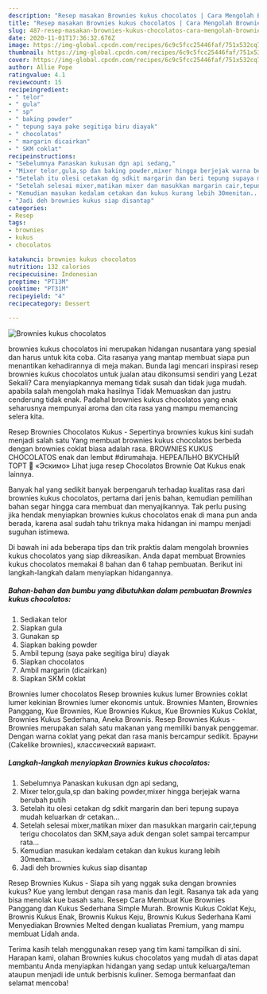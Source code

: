```yaml
---
description: "Resep masakan Brownies kukus chocolatos | Cara Mengolah Brownies kukus chocolatos Yang Enak Banget"
title: "Resep masakan Brownies kukus chocolatos | Cara Mengolah Brownies kukus chocolatos Yang Enak Banget"
slug: 487-resep-masakan-brownies-kukus-chocolatos-cara-mengolah-brownies-kukus-chocolatos-yang-enak-banget
date: 2020-11-01T17:36:32.676Z
image: https://img-global.cpcdn.com/recipes/6c9c5fcc25446faf/751x532cq70/brownies-kukus-chocolatos-foto-resep-utama.jpg
thumbnail: https://img-global.cpcdn.com/recipes/6c9c5fcc25446faf/751x532cq70/brownies-kukus-chocolatos-foto-resep-utama.jpg
cover: https://img-global.cpcdn.com/recipes/6c9c5fcc25446faf/751x532cq70/brownies-kukus-chocolatos-foto-resep-utama.jpg
author: Allie Pope
ratingvalue: 4.1
reviewcount: 15
recipeingredient:
- " telor"
- " gula"
- " sp"
- " baking powder"
- " tepung saya pake segitiga biru diayak"
- " chocolatos"
- " margarin dicairkan"
- " SKM coklat"
recipeinstructions:
- "Sebelumnya Panaskan kukusan dgn api sedang,"
- "Mixer telor,gula,sp dan baking powder,mixer hingga berjejak warna berubah putih"
- "Setelah itu olesi cetakan dg sdkit margarin dan beri tepung supaya mudah keluarkan dr cetakan..."
- "Setelah selesai mixer,matikan mixer dan masukkan margarin cair,tepung terigu chocolatos dan SKM,saya aduk dengan solet sampai tercampur rata..."
- "Kemudian masukan kedalam cetakan dan kukus kurang lebih 30menitan..."
- "Jadi deh brownies kukus siap disantap"
categories:
- Resep
tags:
- brownies
- kukus
- chocolatos

katakunci: brownies kukus chocolatos 
nutrition: 132 calories
recipecuisine: Indonesian
preptime: "PT13M"
cooktime: "PT31M"
recipeyield: "4"
recipecategory: Dessert

---
```



![Brownies kukus chocolatos](https://img-global.cpcdn.com/recipes/6c9c5fcc25446faf/751x532cq70/brownies-kukus-chocolatos-foto-resep-utama.jpg)


brownies kukus chocolatos ini merupakan hidangan nusantara yang spesial dan harus untuk kita coba. Cita rasanya yang mantap membuat siapa pun menantikan kehadirannya di meja makan.
Bunda lagi mencari inspirasi resep brownies kukus chocolatos untuk jualan atau dikonsumsi sendiri yang Lezat Sekali? Cara menyiapkannya memang tidak susah dan tidak juga mudah. apabila salah mengolah maka hasilnya Tidak Memuaskan dan justru cenderung tidak enak. Padahal brownies kukus chocolatos yang enak seharusnya mempunyai aroma dan cita rasa yang mampu memancing selera kita.

Resep Brownies Chocolatos Kukus - Sepertinya brownies kukus kini sudah menjadi salah satu Yang membuat brownies kukus chocolatos berbeda dengan brownies coklat biasa adalah rasa. BROWNIES KUKUS CHOCOLATOS enak dan lembut #dirumahaja. НЕРЕАЛЬНО ВКУСНЫЙ ТОРТ 🍰 «Эскимо» Lihat juga resep Chocolatos Brownie Oat Kukus enak lainnya.

Banyak hal yang sedikit banyak berpengaruh terhadap kualitas rasa dari brownies kukus chocolatos, pertama dari jenis bahan, kemudian pemilihan bahan segar hingga cara membuat dan menyajikannya. Tak perlu pusing jika hendak menyiapkan brownies kukus chocolatos enak di mana pun anda berada, karena asal sudah tahu triknya maka hidangan ini mampu menjadi suguhan istimewa.


Di bawah ini ada beberapa tips dan trik praktis dalam mengolah brownies kukus chocolatos yang siap dikreasikan. Anda dapat membuat Brownies kukus chocolatos memakai 8 bahan dan 6 tahap pembuatan. Berikut ini langkah-langkah dalam menyiapkan hidangannya.

<!--inarticleads1-->

##### Bahan-bahan dan bumbu yang dibutuhkan dalam pembuatan Brownies kukus chocolatos:

1. Sediakan  telor
1. Siapkan  gula
1. Gunakan  sp
1. Siapkan  baking powder
1. Ambil  tepung (saya pake segitiga biru) diayak
1. Siapkan  chocolatos
1. Ambil  margarin (dicairkan)
1. Siapkan  SKM coklat


Brownies lumer chocolatos Resep brownies kukus lumer Brownies coklat lumer kekinian Brownies lumer ekonomis untuk. Brownies Manten, Brownies Panggang, Kue Brownies, Kue Brownies Kukus, Kue Brownies Kukus Coklat, Brownies Kukus Sederhana, Aneka Brownis. Resep Brownies Kukus - Brownies merupakan salah satu makanan yang memiliki banyak penggemar. Dengan warna coklat yang pekat dan rasa manis bercampur sedikit. Брауни (Cakelike brownies), классический вариант. 

<!--inarticleads2-->

##### Langkah-langkah menyiapkan Brownies kukus chocolatos:

1. Sebelumnya Panaskan kukusan dgn api sedang,
1. Mixer telor,gula,sp dan baking powder,mixer hingga berjejak warna berubah putih
1. Setelah itu olesi cetakan dg sdkit margarin dan beri tepung supaya mudah keluarkan dr cetakan...
1. Setelah selesai mixer,matikan mixer dan masukkan margarin cair,tepung terigu chocolatos dan SKM,saya aduk dengan solet sampai tercampur rata...
1. Kemudian masukan kedalam cetakan dan kukus kurang lebih 30menitan...
1. Jadi deh brownies kukus siap disantap


Resep Brownies Kukus - Siapa sih yang nggak suka dengan brownies kukus? Kue yang lembut dengan rasa manis dan legit. Rasanya tak ada yang bisa menolak kue basah satu. Resep Cara Membuat Kue Brownies Panggang dan Kukus Sederhana Simple Murah. Brownis Kukus Coklat Keju, Brownis Kukus Enak, Brownis Kukus Keju, Brownis Kukus Sederhana Kami Menyediakan Brownies Melted dengan kualiatas Premium, yang mampu membuat Lidah anda. 

Terima kasih telah menggunakan resep yang tim kami tampilkan di sini. Harapan kami, olahan Brownies kukus chocolatos yang mudah di atas dapat membantu Anda menyiapkan hidangan yang sedap untuk keluarga/teman ataupun menjadi ide untuk berbisnis kuliner. Semoga bermanfaat dan selamat mencoba!
